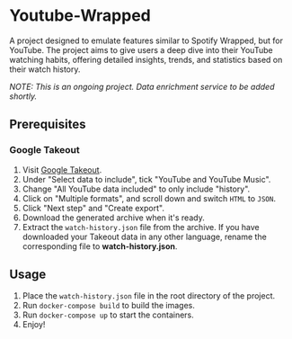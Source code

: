 # Youtube-Wrapped
A project designed to emulate features similar to Spotify Wrapped, but for YouTube. The project aims to give users a deep dive into their YouTube watching habits, offering detailed insights, trends, and statistics based on their watch history.

_NOTE: This is an ongoing project. Data enrichment service to be added shortly._

## Prerequisites

### Google Takeout

1. Visit [Google Takeout](https://takeout.google.com/settings/takeout).
2. Under "Select data to include", tick "YouTube and YouTube Music".
3. Change "All YouTube data included" to only include "history".
4. Click on "Multiple formats", and scroll down and switch `HTML` to `JSON`.
5. Click "Next step" and "Create export".
6. Download the generated archive when it's ready.
7. Extract the `watch-history.json` file from the archive. If you have downloaded your Takeout data in any other language, rename the corresponding file to **watch-history.json**.

## Usage

1. Place the `watch-history.json` file in the root directory of the project.
2. Run `docker-compose build` to build the images.
3. Run `docker-compose up` to start the containers.
4. Enjoy!
